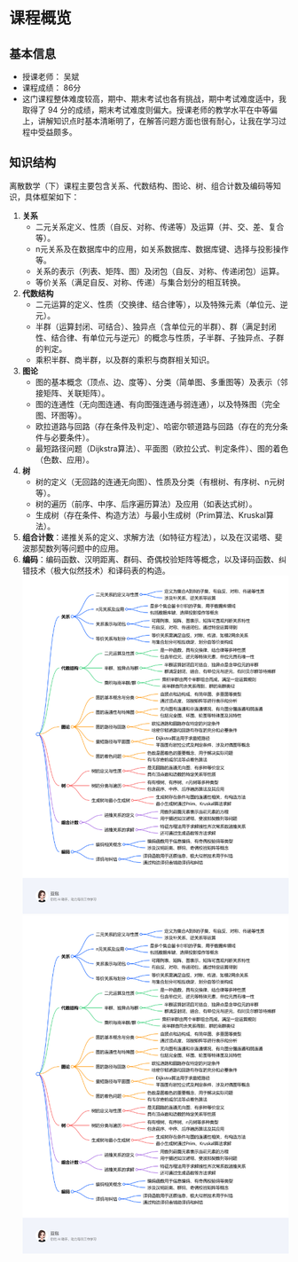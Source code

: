 # 课程概览
## 基本信息
- 授课老师： 吴斌
- 课程成绩： 86分
- 这门课程整体难度较高，期中、期末考试也各有挑战，期中考试难度适中，我取得了 94 分的成绩，期末考试难度则偏大。授课老师的教学水平在中等偏上，讲解知识点时基本清晰明了，在解答问题方面也很有耐心，让我在学习过程中受益颇多。
## 知识结构
离散数学（下）课程主要包含关系、代数结构、图论、树、组合计数及编码等知识，具体框架如下：
1. **关系**
    - 二元关系定义、性质（自反、对称、传递等）及运算（并、交、差、复合等）。
    - n元关系及在数据库中的应用，如关系数据库、数据库键、选择与投影操作等。
    - 关系的表示（列表、矩阵、图）及闭包（自反、对称、传递闭包）运算。
    - 等价关系（满足自反、对称、传递）与集合划分的相互转换。
2. **代数结构**
    - 二元运算的定义、性质（交换律、结合律等），以及特殊元素（单位元、逆元）。
    - 半群（运算封闭、可结合）、独异点（含单位元的半群）、群（满足封闭性、结合律、有单位元与逆元）的概念与性质，子半群、子独异点、子群的判定。
    - 乘积半群、商半群，以及群的乘积与商群相关知识。
3. **图论**
    - 图的基本概念（顶点、边、度等）、分类（简单图、多重图等）及表示（邻接矩阵、关联矩阵）。
    - 图的连通性（无向图连通、有向图强连通与弱连通），以及特殊图（完全图、环图等）。
    - 欧拉道路与回路（存在条件及判定）、哈密尔顿道路与回路（存在的充分条件与必要条件）。
    - 最短路径问题（Dijkstra算法）、平面图（欧拉公式、判定条件）、图的着色（色数、应用）。
4. **树**
    - 树的定义（无回路的连通无向图）、性质及分类（有根树、有序树、n元树等）。
    - 树的遍历（前序、中序、后序遍历算法）及应用（如表达式树）。
    - 生成树（存在条件、构造方法）与最小生成树（Prim算法、Kruskal算法）。
5. **组合计数**：递推关系的定义、求解方法（如特征方程法），以及在汉诺塔、斐波那契数列等问题中的应用。
6. **编码**：编码函数、汉明距离、群码、奇偶校验矩阵等概念，以及译码函数、纠错技术（极大似然技术）和译码表的构造。
![exported_image.png](exported_image.png) 
![课程概览.jpg](exported_image.png)